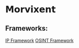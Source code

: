 # **𝗠𝗼𝗿𝘃𝗶𝘅𝗲𝗻𝘁**








## Frameworks:

[IP Framework](https://github.com/Morvixent/IP-Framework)
[OSINT Framework](https://github.com/Morvixent/OSINT-Framework)
